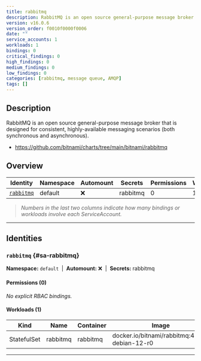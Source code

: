 ```yaml
---
title: rabbitmq
description: RabbitMQ is an open source general-purpose message broker that is designed for consistent, highly-available messaging scenarios (both synchronous and asynchronous).
version: v16.0.6
version_order: f0010f0000f0006
date: ""
service_accounts: 1
workloads: 1
bindings: 0
critical_findings: 0
high_findings: 0
medium_findings: 0
low_findings: 0
categories: [rabbitmq, message queue, AMQP]
tags: []
---
```


## Description

RabbitMQ is an open source general-purpose message broker that is designed for consistent, highly-available messaging scenarios (both synchronous and asynchronous).

- https://github.com/bitnami/charts/tree/main/bitnami/rabbitmq

## Overview

| Identity                   | Namespace | Automount | Secrets  | Permissions | Workloads | Risk |
| -------------------------- | --------- | --------- | -------- | ----------- | --------- | ---- |
| [`rabbitmq`](#sa-rabbitmq) | default   | ❌        | rabbitmq | 0           | 1         | —    |

> _Numbers in the last two columns indicate how many bindings or workloads involve each ServiceAccount._

---

## Identities

### `rabbitmq` {#sa-rabbitmq}

**Namespace:** `default` &nbsp;|&nbsp; **Automount:** ❌ &nbsp;|&nbsp; **Secrets:** rabbitmq

#### Permissions (0)

_No explicit RBAC bindings._

#### Workloads (1)

| Kind        | Name     | Container | Image                                         |
| ----------- | -------- | --------- | --------------------------------------------- |
| StatefulSet | rabbitmq | rabbitmq  | docker.io/bitnami/rabbitmq:4.1.1-debian-12-r0 |

---
